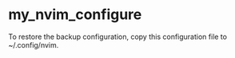 # my_nvim_configure

To restore the backup configuration, copy this configuration file to ~/.config/nvim.
